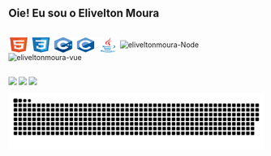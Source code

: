 ## Oie! Eu sou o Elivelton Moura
<!--
<div align="center">
  <a href="https://github.com/Eliveltonmoura">
  <img height="150em" src="https://github-readme-stats.vercel.app/api?username=Eliveltonmoura&show_icons=true&theme=dark&include_all_commits=true&count_private=true"/>
  <img height="150em" src="https://github-readme-stats.vercel.app/api/top-langs/?username=eliveltonmoura&layout=compact&langs_count=7&theme=dark"/>
</div> -->
  <div style="display: inline_block"><br>
  <img align="center" alt="eliveltonmoura-HTML" height="30"width="40" src="https://raw.githubusercontent.com/devicons/devicon/master/icons/html5/html5-original.svg">
  <img align="center" alt="eliveltonmoura-CSS" height="30"width="40" src="https://raw.githubusercontent.com/devicons/devicon/master/icons/css3/css3-original.svg">
  <img align="center" alt="eliveltonmoura-C++" height="30"width="40" src="https://raw.githubusercontent.com/devicons/devicon/master/icons/cplusplus/cplusplus-original.svg" >  <img align="center" alt="eliveltonmoura-C" height="30"width="40" src="https://raw.githubusercontent.com/devicons/devicon/master/icons/c/c-original.svg" >
  <img align="center" alt="eliveltonmoura-java" height="30"width="40" src="https://raw.githubusercontent.com/devicons/devicon/master/icons/java/java-original.svg">
  <img align="center" alt="eliveltonmoura-Node" height="40"width="50" src="https://www.svgrepo.com/show/376337/node-js.svg">
   <img align="center" alt="eliveltonmoura-vue" height="30"width="40" src="https://www.svgrepo.com/show/354528/vue.svg">
    
</div> 
  
 ##  
  <div> 
  <a href="https://www.youtube.com/c/EliveltonMoura_js" target="_blank"><img src="https://img.shields.io/badge/YouTube-FF0000?style=for-the-badge&logo=youtube&logoColor=white"    target="_blank"></a>
  <a href="https://www.instagram.com/eliveltonmoura10/" target="_blank"><img src="https://img.shields.io/badge/-Instagram-%23E4405F?style=for-the-badge&logo=instagram&logoColor=white" target="_blank"></a>
    <a href="https://www.linkedin.com/in/elivelton-moura-5b5a11b5/" target="_blank"><img src="https://img.shields.io/badge/-LinkedIn-%230077B5?style=for-the-badge&logo=linkedin&logoColor=white" target="_blank"></a> 

    
 ![Snake animation](https://github.com/eliveltonmoura/eliveltonmoura/blob/output/github-contribution-grid-snake.svg)
 
</div>
